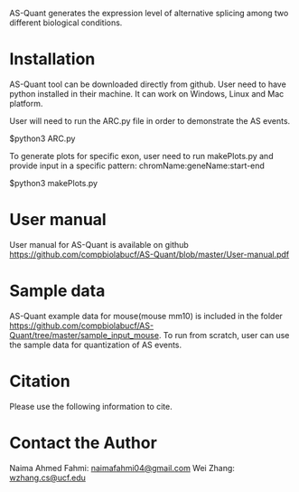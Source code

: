 AS-Quant generates the expression level of alternative splicing among two different biological conditions.

# Installation
AS-Quant tool can be downloaded directly from github. User need to have python installed in their machine. It can work on Windows, Linux and Mac platform.

User will need to run the ARC.py file in order to demonstrate the AS events.

$python3 ARC.py

To generate plots for specific exon, user need to run makePlots.py and provide input in a specific pattern: chromName:geneName:start-end

$python3 makePlots.py

# User manual
User manual for AS-Quant is available on github https://github.com/compbiolabucf/AS-Quant/blob/master/User-manual.pdf

# Sample data
AS-Quant example data for mouse(mouse mm10) is included in the folder https://github.com/compbiolabucf/AS-Quant/tree/master/sample_input_mouse. To run from scratch, user can use the sample data for quantization of AS events.

# Citation
Please use the following information to cite.

# Contact the Author
Naima Ahmed Fahmi: naimafahmi04@gmail.com
Wei Zhang: wzhang.cs@ucf.edu
